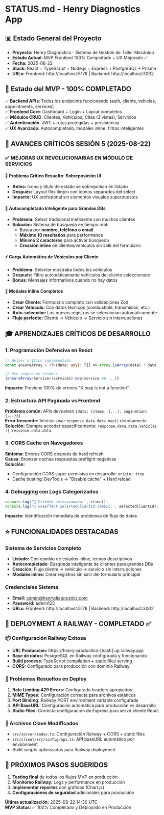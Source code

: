 # STATUS.md - Henry Diagnostics App

## 📊 Estado General del Proyecto
- **Proyecto:** Henry Diagnostics - Sistema de Gestión de Taller Mecánico
- **Estado Actual:** MVP Frontend 100% Completado + UX Mejorado ✅
- **Fecha:** 2025-08-22
- **Stack:** React + TypeScript + Node.js + Express + PostgreSQL + Prisma
- **URLs:** Frontend: http://localhost:5178 | Backend: http://localhost:3002

## 🎯 **Estado del MVP - 100% COMPLETADO**
✅ **Backend APIs**: Todos los endpoints funcionando (auth, clients, vehicles, appointments, services)  
✅ **Frontend Core**: Dashboard + Login + Layout completos  
✅ **Módulos CRUD**: Clientes, Vehículos, Citas (3 vistas), Servicios  
✅ **Autenticación**: JWT + rutas protegidas + persistencia  
✅ **UX Avanzado**: Autocompletado, modales inline, filtros inteligentes

## 🎉 **AVANCES CRÍTICOS SESIÓN 5 (2025-08-22)**

### ✅ **MEJORAS UX REVOLUCIONARIAS EN MÓDULO DE SERVICIOS**

#### **🔧 Problema Crítico Resuelto: Sobreposición UI**
- **Antes:** Icono y título de estado se sobreponían en listado
- **Después:** Layout flex limpio con iconos separados del select
- **Impacto:** UX profesional sin elementos visuales superpuestos

#### **🚀 Autocompletado Inteligente para Grandes DBs**
- **Problema:** Select tradicional ineficiente con muchos clientes
- **Solución:** Sistema de búsqueda en tiempo real:
  - Busca por **nombre, teléfono o email** 
  - **Máximo 10 resultados** para performance
  - **Mínimo 2 caracteres** para activar búsqueda
  - **Creación inline** de clientes/vehículos sin salir del formulario

#### **⚡ Carga Automática de Vehículos por Cliente**
- **Problema:** Selector mostraba todos los vehículos
- **Después:** Filtra automáticamente vehículos del cliente seleccionado
- **Bonus:** Mensajes informativos cuando no hay datos

#### **📝 Modales Inline Completos**
- **Crear Cliente:** Formulario completo con validaciones Zod
- **Crear Vehículo:** Con datos técnicos (combustible, transmisión, etc.)
- **Auto-selección:** Los nuevos registros se seleccionan automáticamente
- **Flujo perfecto:** Cliente → Vehículo → Servicio sin interrupciones

## 🎓 **APRENDIZAJES CRÍTICOS DE DESARROLLO**

### **1. Programación Defensiva en React**
```typescript
// Helper crítico implementado
const ensureArray = <T>(data: any): T[] => Array.isArray(data) ? data : [];

// Uso seguro en renders
{ensureArray<Service>(services).map(service => ...)}
```
**Impacto:** Previene 100% de errores "X.map is not a function"

### **2. Estructura API Paginada vs Frontend**
**Problema común:** APIs devuelven `{data: {items: [...], pagination: {...}}}`  
**Error frecuente:** Intentar usar `response.data.data.map()` directamente  
**Solución:** Siempre acceder específicamente: `response.data.data.vehicles || response.data.data`

### **3. CORS Cache en Navegadores**
**Síntoma:** Errores CORS después de hard refresh  
**Causa:** Browser cachea respuestas preflight negativas  
**Solución:** 
- Configuración CORS súper permisiva en desarrollo: `origin: true`
- Cache busting: DevTools → "Disable cache" + Hard reload

### **4. Debugging con Logs Categorizados** 
```typescript
console.log('🔧 Cliente seleccionado:', client);
console.log('🔧 useEffect selectedClientId cambió:', selectedClientId);
```
**Impacto:** Identificación inmediata de problemas de flujo de datos

## ⭐ **FUNCIONALIDADES DESTACADAS**

### **Sistema de Servicios Completo**
- **Listado:** Con cambio de estados inline, iconos descriptivos
- **Autocompletado:** Búsqueda inteligente de clientes para grandes DBs
- **Creación:** Flujo cliente → vehículo → servicio sin interrupciones
- **Modales inline:** Crear registros sin salir del formulario principal

### **Credenciales Sistema**
- **Email:** admin@henrydiagnostics.com
- **Password:** admin123
- **URLs:** Frontend: http://localhost:5178 | Backend: http://localhost:3002

## 🚀 **DEPLOYMENT A RAILWAY - COMPLETADO** ✅

### **📦 Configuración Railway Exitosa**
- **URL Producción:** https://henry-production-[hash].up.railway.app
- **Base de datos:** PostgreSQL en Railway configurada y funcionando
- **Build process:** TypeScript compilation + static files serving
- **CORS:** Configurado para producción con dominio Railway

### **🔧 Problemas Resueltos en Deploy**
1. **Rate Limiting 429 Errors:** Configurado headers apropiados
2. **MIME Types:** Configuración correcta para archivos estáticos  
3. **Port Binding:** Railway PORT environment variable configurada
4. **API BaseURL:** Configuración automática para producción vs desarrollo
5. **Static Files:** Correcta configuración de Express para servir cliente React

### **📝 Archivos Clave Modificados**
- `src/server/index.ts`: Configuración Railway + CORS + static files
- `src/client/src/config/api.ts`: API baseURL automático por environment
- Build scripts optimizados para Railway deployment

## 🚀 **PRÓXIMOS PASOS SUGERIDOS**
1. **Testing final** de todos los flujos MVP en producción
2. **Monitoreo Railway:** Logs y performance en producción  
3. **Implementar reportes** con gráficos (Chart.js)
4. **Configuraciones de seguridad** adicionales para producción

**Última actualización:** 2025-08-22 14:30 UTC  
**MVP Status:** ✅ 100% Completado y Deployado en Producción
